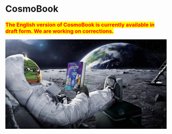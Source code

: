 # CosmoBook

### <mark style="color:red;">**The English version of CosmoBook is currently available in draft form. We are working on corrections.**</mark>

![](<.gitbook/assets/image (5) (1).png>)

